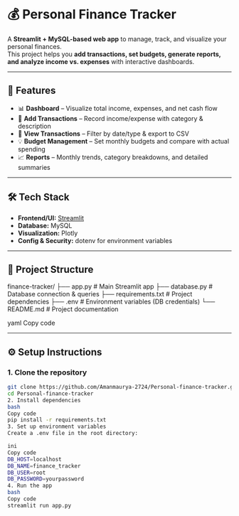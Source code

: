 # 💰 Personal Finance Tracker  

A **Streamlit + MySQL-based web app** to manage, track, and visualize your personal finances.  
This project helps you **add transactions, set budgets, generate reports, and analyze income vs. expenses** with interactive dashboards.  

---

## 🚀 Features  
- 📊 **Dashboard** – Visualize total income, expenses, and net cash flow  
- 📝 **Add Transactions** – Record income/expense with category & description  
- 📂 **View Transactions** – Filter by date/type & export to CSV  
- 💡 **Budget Management** – Set monthly budgets and compare with actual spending  
- 📈 **Reports** – Monthly trends, category breakdowns, and detailed summaries  

---

## 🛠️ Tech Stack  
- **Frontend/UI:** [Streamlit](https://streamlit.io/)  
- **Database:** MySQL  
- **Visualization:** Plotly  
- **Config & Security:** dotenv for environment variables  

---

## 📂 Project Structure  
finance-tracker/
├── app.py # Main Streamlit app
├── database.py # Database connection & queries
├── requirements.txt # Project dependencies
├── .env # Environment variables (DB credentials)
└── README.md # Project documentation

yaml
Copy code

---

## ⚙️ Setup Instructions  

### 1. Clone the repository  
```bash
git clone https://github.com/Amanmaurya-2724/Personal-finance-tracker.git
cd Personal-finance-tracker
2. Install dependencies
bash
Copy code
pip install -r requirements.txt
3. Set up environment variables
Create a .env file in the root directory:

ini
Copy code
DB_HOST=localhost
DB_NAME=finance_tracker
DB_USER=root
DB_PASSWORD=yourpassword
4. Run the app
bash
Copy code
streamlit run app.py
